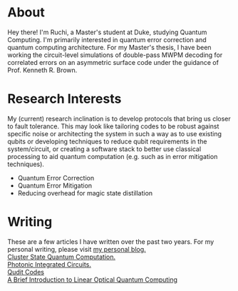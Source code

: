 # About
Hey there! I'm Ruchi, a Master's student at Duke, studying Quantum Computing. I'm primarily interested in quantum error correction and quantum computing architecture.
For my Master's thesis, I have been working the circuit-level simulations of double-pass MWPM decoding for correlated errors on an asymmetric surface code under the guidance of Prof. Kenneth R. Brown.


# Research Interests

My (current) research inclination is to develop protocols that bring us closer to fault tolerance.  This may look like tailoring codes to be robust against specific noise or architecting the system in such a way as to use existing qubits or developing techniques to reduce qubit requirements in the system/circuit, or creating a software stack to better use classical processing to aid quantum computation (e.g. such as in error mitigation techniques).
 
- Quantum Error Correction
- Quantum Error Mitigation
- Reducing overhead for magic state distillation

# Writing
These are a few articles I have written over the past two years. For my personal writing, please visit <a href="https://ruchipendse.blogspot.com/">my personal blog.</a>
<br>
<a href="ruchipendse.github.io/Cluster State Quantum Computation.pdf" target="_blank">Cluster State Quantum Computation.</a>
<br>
<a href="ruchipendse.github.io/Photonic Integrated Circuits.pdf" target="_blank">Photonic Integrated Circuits.</a>
<br>
<a href="ruchipendse.github.io/Qudit Codes.pdf" target="_blank">Qudit Codes</a>
<br>
<a href="ruchipendse.github.io/A Brief Introduction to Linear Optical Quantum Computing .pdf" target="_blank">A Brief Introduction to Linear Optical Quantum Computing</a>






